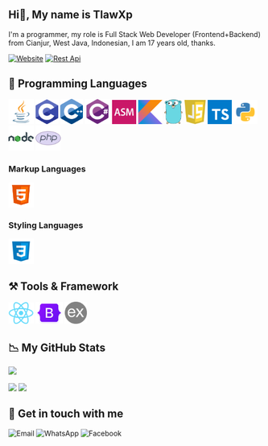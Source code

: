 ## Hi👋, My name is TlawXp
I'm a programmer, my role is Full Stack Web Developer (Frontend+Backend) from Cianjur, West Java, Indonesian, I am 17 years old, thanks.

[![Website](https://img.shields.io/badge/Website-blue?style=for-the-badge&logo=&logoColor=black)](https://danzzcoding.my.id)
[![Rest Api](https://img.shields.io/badge/Rest%20Api-blue?style=for-the-badge&logo=&logoColor=black)](https://danzzapi.xyz)

## 🚀 Programming Languages
<a href="https://danzzcoding.my.id" style="text-decoration: none">
  <div>
    <img src="java.png" width="50" alt="Java" />
    <img src="c.png" width="45" alt="C" />
    <img src="cpp.png" width="45" alt="C Plus Plus" />
    <img src="cs.png" width="50" alt="C Sharp" />
    <img src="asm.png" width="48" alt="Assembely" />
    <img src="kt.png" width="48" alt="Kotlin" />
    <img src="go.png" width="36" alt="Go" />
    <img src="js.png" width="42" alt="JavaScript" />
    <img src="ts.png" width="48" alt="TypeScript" />
    <img src="py.png" width="48" alt="Python" />
    <img src="njs.png" width="50" alt="NodeJS" />
    <img src="php.png" width="50" alt="Php" />
  </div>
</a>

### Markup Languages
<a href="https://danzzcoding.my.id" style="text-decoration: none">
  <div>
    <img src="html.png" width="50" alt="Html" />
  </div>
</a>

### Styling Languages
<a href="https://danzzcoding.my.id" style="text-decoration: none">
  <div>
    <img src="css.png" width="50" alt="Css" />
  </div>
</a>

## ⚒ Tools & Framework
<a href="https://danzzcoding.my.id" style="text-decoration: none">
  <div>
    <img src="rejs.png" width="50" alt="ReactJS" />
    <img src="bs.png" width="54" alt="Bootstrap" />
    <img src="exjs.png" width="44" alt="ExpressJS" />
  </div>
</a>

## 📉 My GitHub Stats
![](https://komarev.com/ghpvc/?username=tlawxp&color=000000)

<a href="https://danzzcoding.my.id" style="text-decoration:none">
  <div>
    <img src="https://github-readme-stats.vercel.app/api?username=tlawxp&show_icons=true&theme=tokyonight&count_private=true&include_all_commits=true" height="180em" />
    <img src="https://github-readme-stats.vercel.app/api/top-langs/?username=tlawxp&exclude_repo=KNN-Image-Classification&show_icons=true&theme=tokyonight&layout=compact&langs_count=10" height="180em" />
  </div>
</a>

## 🔗 Get in touch with me
<div>
  <a href="mailto:tlawme15@gmail.com" style="text-decoration:none">
    <img src="https://img.icons8.com/color/96/000000/gmail.png" width="50" alt="Email" />
  </a>
  <a href="https://wa.me/6285794986495" style="text-decoration:none">
    <img src="https://img.icons8.com/color/96/000000/whatsapp--v1.png" width="50" alt="WhatsApp" />
  </a>
  <a href="https://www.facebook.com/danzzcoding" style="text-decoration:none">
    <img src="https://img.icons8.com/color/96/000000/facebook-new--v1.png" width="50" alt="Facebook" />
  </a>
</div>
